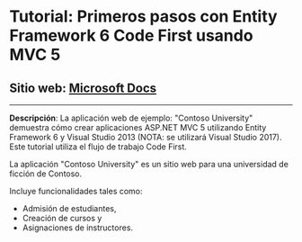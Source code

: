 # Tutorial: Primeros pasos con Entity Framework 6 Code First usando MVC 5
## Sitio web: [Microsoft Docs](https://docs.microsoft.com/en-us/aspnet/mvc/overview/getting-started/getting-started-with-ef-using-mvc/)
---
**Descripción**:
La aplicación web de ejemplo: "Contoso University" demuestra cómo crear aplicaciones ASP.NET MVC 5 utilizando Entity Framework 6 y Visual Studio 2013 (NOTA: se utilizará Visual Studio 2017). 
Este tutorial utiliza el flujo de trabajo Code First.

La aplicación "Contoso University" es un sitio web para una universidad de ficción de Contoso. 

Incluye funcionalidades tales como:
- Admisión de estudiantes, 
- Creación de cursos y 
- Asignaciones de instructores.